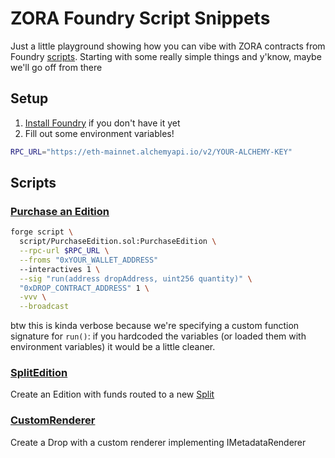# ZORA Foundry Script Snippets

Just a little playground showing how you can vibe with ZORA contracts from Foundry [scripts](https://book.getfoundry.sh/tutorials/solidity-scripting). Starting with some really simple things and y'know, maybe we'll go off from there

## Setup

1. [Install Foundry](https://book.getfoundry.sh/getting-started/installation) if you don't have it yet
2. Fill out some environment variables!

```bash
RPC_URL="https://eth-mainnet.alchemyapi.io/v2/YOUR-ALCHEMY-KEY"
```

## Scripts

### [Purchase an Edition](script/PurchaseEdition.sol)

```zsh
forge script \
  script/PurchaseEdition.sol:PurchaseEdition \
  --rpc-url $RPC_URL \
  --froms "0xYOUR_WALLET_ADDRESS"
  --interactives 1 \
  --sig "run(address dropAddress, uint256 quantity)" \
  "0xDROP_CONTRACT_ADDRESS" 1 \
  -vvv \
  --broadcast
```

btw this is kinda verbose because we're specifying a custom function signature for `run()`: if you hardcoded the variables (or loaded them with environment variables) it would be a little cleaner.

### [SplitEdition](script/SplitEdition.sol)

Create an Edition with funds routed to a new [Split](http://0xsplits.xyz)

### [CustomRenderer](script/CustomRenderer.sol)

Create a Drop with a custom renderer implementing IMetadataRenderer
